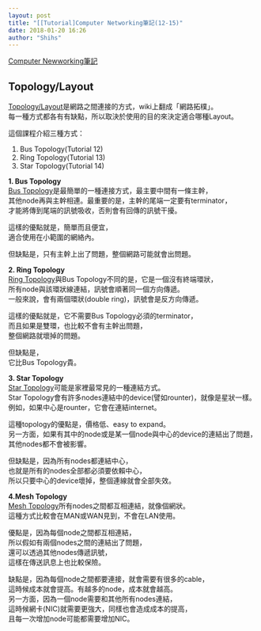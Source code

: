 ```yaml
---
layout: post
title: "[[Tutorial]Computer Networking筆記(12-15)"
date: 2018-01-20 16:26
author: "Shihs"
---
```


[Computer Newworking筆記](https://www.youtube.com/playlist?list=PL6gx4Cwl9DGBpuvPW0aHa7mKdn_k9SPKO)

## **Topology/Layout**
[Topology/Layout](https://zh.wikipedia.org/wiki/网络拓扑)是網路之間連接的方式，wiki上翻成「網路拓樸」。<br>
每一種方式都各有有缺點，所以取決於使用的目的來決定適合哪種Layout。

這個課程介紹三種方式：
1. Bus Topology(Tutorial 12)
2. Ring Topology(Tutorial 13)
3. Star Topology(Tutorial 14)



**1. Bus Topology**<br>
[Bus Topology](https://zh.wikipedia.org/wiki/匯流排拓撲)是最簡單的一種連接方式，最主要中間有一條主幹，<br>
其他node再與主幹相連。最重要的是，主幹的尾端一定要有terminator，<br>
才能將傳到尾端的訊號吸收，否則會有回傳的訊號干擾。<br>

這樣的優點就是，簡單而且便宜，<br>
適合使用在小範圍的網絡內。<br>

但缺點是，只有主幹上出了問題，整個網路可能就會出問題。<br>


**2. Ring Topology**<br>
[Ring Topology](https://zh.wikipedia.org/wiki/環狀拓撲)與Bus Topology不同的是，它是一個沒有終端環狀，<br>
所有node與該環狀線連結，訊號會順著同一個方向傳遞。<br>
一般來說，會有兩個環狀(double ring)，訊號會是反方向傳遞。<br>

這樣的優點就是，它不需要Bus Topology必須的terminator，<br>
而且如果是雙環，也比較不會有主幹出問題，<br>
整個網路就壞掉的問題。<br>

但缺點是，<br>
它比Bus Topology貴。<br>


**3. Star Topology**<br>
[Star Topology](https://zh.wikipedia.org/wiki/星型网)可能是家裡最常見的一種連結方式。<br>
Star Topology會有許多nodes連結中的device(譬如rounter)，就像是星狀一樣。<br>
例如，如果中心是rounter，它會在連結internet。<br>

這種topology的優點是，價格低、easy to expand。<br>
另一方面，如果有其中的node或是某一個node與中心的device的連結出了問題，其他nodes都不會被影響。<br>

但缺點是，因為所有nodes都連結中心，<br>
也就是所有的nodes全部都必須要依賴中心，<br>
所以只要中心的device壞掉，整個連線就會全部失效。<br>


**4.Mesh Topology**<br>
[Mesh Topology](https://zh.wikipedia.org/wiki/网状网络)所有nodes之間都互相連結，就像個網狀。<br>
這種方式比較會在MAN或WAN見到，不會在LAN使用。<br>

優點是，因為每個node之間都互相連結，<br>
所以假如有兩個nodes之間的連結出了問題，<br>
還可以透過其他nodes傳遞訊號，<br>
這樣在傳送訊息上也比較保險。<br>

缺點是，因為每個node之間都要連接，就會需要有很多的cable，<br>
這時候成本就會提高。有越多的node，成本就會越高。<br>
另一方面，因為一個node需要和其他所有nodes連結，<br>
這時候網卡(NIC)就需要更強大，同樣也會造成成本的提高，<br>
且每一次增加node可能都需要增加NIC。<br>


